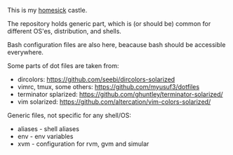 This is my [homesick][1] castle.

The repository holds generic part, which is (or should be) common for different OS'es, distribution, and shells.

Bash configuration files are also here, beacause bash should be accessible everywhere.


Some parts of dot files are taken from:
* dircolors: https://github.com/seebi/dircolors-solarized
* vimrc, tmux, some others: https://github.com/myusuf3/dotfiles
* terminator splarized: https://github.com/ghuntley/terminator-solarized/
* vim solarized: https://github.com/altercation/vim-colors-solarized/

[1]: https://github.com/technicalpickles/homesick

Generic files, not specific for any shell/OS:

* aliases - shell aliases
* env - env variables
* xvm - configuration for rvm, gvm and simular
